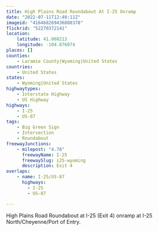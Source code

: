 ```yaml
---
title: High Plains Road Roundabout At I-25 Onramp
date: "2022-07-11T12:40:11Z"
imageid: "416468269436808378"
flickrid: "52270372141"
location:
    latitude: 41.060213
    longitude: -104.876074
places: []
counties:
    - Laramie County|Wyoming|United States
countries:
    - United States
states:
    - Wyoming|United States
highwaytypes:
    - Interstate Highway
    - US Highway
highways:
    - I-25
    - US-87
tags:
    - Big Green Sign
    - Intersection
    - Roundabout
freewayJunctions:
    - milepost: "4.78"
      freewayName: I-25
      freewaySlug: i25-wyoming
      description: Exit 4
overlaps:
    - name: I-25/US-87
      highways:
        - I-25
        - US-87

---
```

High Plains Road Roundabout at I-25 (Exit 4) onramp at I-25 North/Cheyenne/Port of Entry.